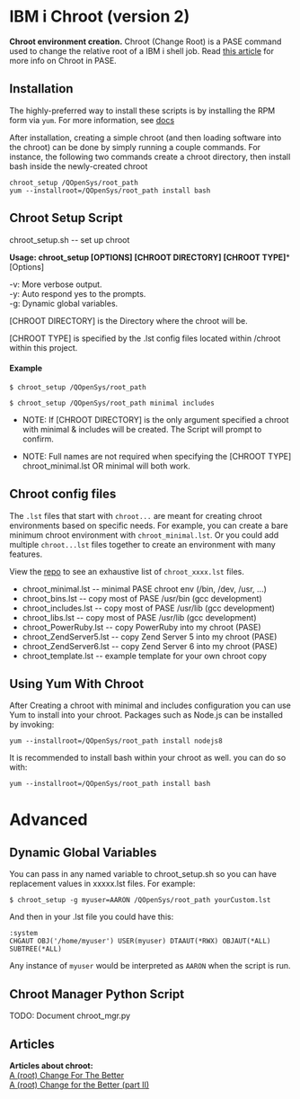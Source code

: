 # IBM i Chroot (version 2)
**Chroot environment creation.** Chroot (Change Root) is a PASE command used to change the relative root of a IBM i shell job.  Read [this article](http://bit.ly/ibmsystemsmag-chroot) for more info on Chroot in PASE.

## Installation
The highly-preferred way to install these scripts is by installing the RPM form via `yum`. For more information, see [docs](https://bitbucket.org/ibmi/opensource/src/master/docs/yum/)

After installation, creating a simple chroot (and then loading software into the chroot) can be done by simply running a couple commands. For instance, the following two commands create a chroot directory, then install bash inside the newly-created chroot
```
chroot_setup /QOpenSys/root_path
yum --installroot=/QOpenSys/root_path install bash
```

## Chroot Setup Script
chroot_setup.sh -- set up chroot

**Usage: chroot_setup [OPTIONS] [CHROOT DIRECTORY] [CHROOT TYPE]***  
[Options]  

-v: More verbose output.   
-y: Auto respond yes to the prompts.   
-g: Dynamic global variables.  

[CHROOT DIRECTORY] is the Directory where the chroot will be.

[CHROOT TYPE] is specified by the .lst config files located within /chroot within this project.  


#### Example  
``` 
$ chroot_setup /QOpenSys/root_path

$ chroot_setup /QOpenSys/root_path minimal includes

```
* NOTE: If [CHROOT DIRECTORY] is the only argument specified a chroot with minimal & includes will be created. The Script will prompt to confirm.

* NOTE: Full names are not required when specifying the [CHROOT TYPE] chroot_minimal.lst OR minimal will both work.

## Chroot config files
The `.lst` files that start with `chroot...` are meant for creating chroot environments based on specific needs.  For example, you can create a bare minimum chroot environment with `chroot_minimal.lst`. Or you could add multiple `chroot...lst` files together to create an environment with many features.

View the [repo](https://bitbucket.org/litmis/ibmichroot/src) to see an exhaustive list of `chroot_xxxx.lst` files.


- chroot_minimal.lst         -- minimal PASE chroot env (/bin, /dev, /usr, ...)
- chroot_bins.lst            -- copy most of PASE /usr/bin (gcc development)
- chroot_includes.lst        -- copy most of PASE /usr/lib (gcc development)
- chroot_libs.lst            -- copy most of PASE /usr/lib (gcc development)
- chroot_PowerRuby.lst       -- copy PowerRuby into my chroot (PASE)
- chroot_ZendServer5.lst     -- copy Zend Server 5 into my chroot (PASE)
- chroot_ZendServer6.lst     -- copy Zend Server 6 into my chroot (PASE)
- chroot_template.lst        -- example template for your own chroot copy

## Using Yum With Chroot
After Creating a chroot with minimal and includes configuration you can use Yum to install into your chroot.
Packages such as Node.js can be installed by invoking:

`yum --installroot=/QOpenSys/root_path install nodejs8`

It is recommended to install bash within your chroot as well. you can do so with: 

`yum --installroot=/QOpenSys/root_path install bash`

# Advanced

## Dynamic Global Variables
You can pass in any named variable to chroot_setup.sh so you can have replacement values in xxxxx.lst files. For example:

`$ chroot_setup -g myuser=AARON /QOpenSys/root_path yourCustom.lst`   

And then in your .lst file you could have this:

`:system`   
`CHGAUT OBJ('/home/myuser') USER(myuser) DTAAUT(*RWX) OBJAUT(*ALL) SUBTREE(*ALL)`

Any instance of `myuser` would be interpreted as `AARON` when the script is run.

## Chroot Manager Python Script
TODO: Document chroot_mgr.py

## Articles
**Articles about chroot:**  
[A (root) Change For The Better](http://bit.ly/ibmsystemsmag-chroot)  
[A (root) Change for the Better (part II)](http://bit.ly/ism-chroot2)